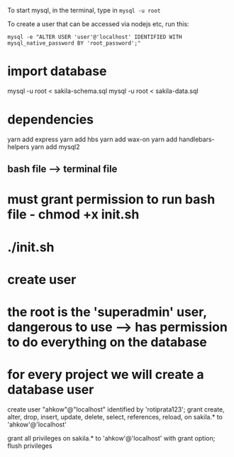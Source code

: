 To start mysql, in the terminal, type in `mysql -u root`

To create a user that can be accessed via nodejs etc, run this:
```
mysql -e "ALTER USER 'user'@'localhost' IDENTIFIED WITH mysql_native_password BY 'root_password';"
```

# import database
mysql -u root < sakila-schema.sql
mysql -u root < sakila-data.sql

# dependencies 
yarn add express
yarn add hbs
yarn add wax-on
yarn add handlebars-helpers
yarn add mysql2 


## bash file --> terminal file 
# must grant permission to run bash file - chmod +x init.sh
# ./init.sh

# create user
# the root is the 'superadmin' user, dangerous to use --> has permission to do everything on the database 
# for every project we will create a database user 
create user "ahkow"@"localhost" identified by 'rotiprata123';
grant create, alter, drop, insert, update, delete, select, references, reload, on
sakila.* to 'ahkow'@'localhost'

grant all privileges on sakila.* to 'ahkow'@'localhost' with grant option;
flush privileges